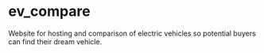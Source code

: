 # ev_compare
Website for hosting and comparison of electric vehicles so potential buyers can find their dream vehicle.
